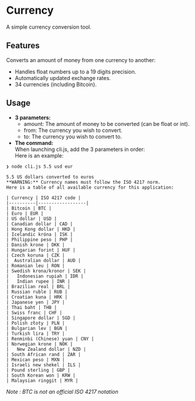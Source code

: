 # Currency

A simple currency conversion tool.  
## Features  
Converts an amount of money from one currency to another:  
* Handles float numbers up to a 19 digits precision.  
* Automatically updated exchange rates.  
* 34 currencies (including Bitcoin).  

## Usage  
* **3 parameters:**    
    * amount: The amount of money to be converted (can be float or int).  
    * from: The currency you wish to convert.  
    * to: The currency you wish to convert to.
* **The command:**  
When launching cli.js, add the 3 parameters in order:  
Here is an example:
```sh
❯ node cli.js 5.5 usd eur
```
    5.5 US dollars converted to euros  
    **WARNING:** Currency names must follow the ISO 4217 norm.  
    Here is a table of all available currency for this application:  

    | Currency | ISO 4217 code |
    |----------|------------------|
    | Bitcoin | BTC |
    | Euro | EUR |
    | US dollar | USD |
    | Canadian dollar | CAD |
    | Hong Kong dollar | HKD |
    | Icelandic króna | ISK |
    | Philippine peso | PHP |
    | Danish krone | DKK |
    | Hungarian forint | HUF |
    | Czech koruna | CZK |
    |  Australian dollar | AUD |
    | Romanian leu | RON |
    | Swedish krona/kronor | SEK |
    |  	Indonesian rupiah | IDR |
    |  	Indian rupee | INR |
    | Brazilian real | BRL |
    | Russian ruble | RUB |
    | Croatian kuna | HRK |
    | Japanese yen | JPY |
    | Thai baht | THB |
    | Swiss franc | CHF |
    | Singapore dollar | SGD |
    | Polish złoty | PLN |
    | Bulgarian lev | BGN |
    | Turkish lira | TRY |
    | Renminbi (Chinese) yuan | CNY |
    | Norwegian krone | NOK |
    |  	New Zealand dollar | NZD |
    | South African rand | ZAR |
    | Mexican peso | MXN |
    | Israeli new shekel | ILS |
    | Pound sterling | GBP |
    | South Korean won | KRW |
    | Malaysian ringgit | MYR |

*Note : BTC is not an official ISO 4217 notation*
